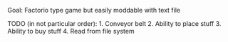 Goal: Factorio type game but easily moddable with text file

TODO (in not particular order):
    1. Conveyor belt
    2. Ability to place stuff
    3. Ability to buy stuff
    4. Read from file system
